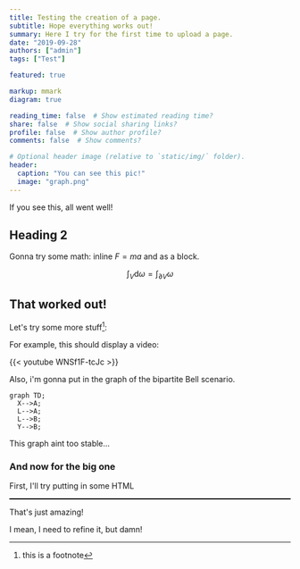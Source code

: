 ```yaml
---
title: Testing the creation of a page.
subtitle: Hope everything works out!
summary: Here I try for the first time to upload a page.
date: "2019-09-28"
authors: ["admin"]
tags: ["Test"]

featured: true

markup: mmark
diagram: true

reading_time: false  # Show estimated reading time?
share: false  # Show social sharing links?
profile: false  # Show author profile?
comments: false  # Show comments?

# Optional header image (relative to `static/img/` folder).
header:
  caption: "You can see this pic!"
  image: "graph.png"
---
```


If you see this, all went well!

## Heading 2

Gonna try some math: inline $F=ma$ and as a block.

$$\int_V \mathrm{d}\omega = \int_{\partial V}\omega$$

## That worked out!

Let's try some more stuff[^1]:

For example, this should display a video:

{{< youtube WNSf1F-tcJc >}}


Also, i'm gonna put in the graph of the bipartite Bell scenario.

```mermaid
graph TD;
  X-->A;
  L-->A;
  L-->B;
  Y-->B;
```

This graph aint too stable...


### And now for the big one

First, I'll try putting in some HTML


<div id="canvasContainer" style="border: 1px solid black"> 
</div>
<script src="https://cdnjs.cloudflare.com/ajax/libs/p5.js/0.9.0/p5.js"></script>
<script src="sketch.js"></script>

That's just amazing!

I mean, I need to refine it, but damn!


[^1]: this is a footnote